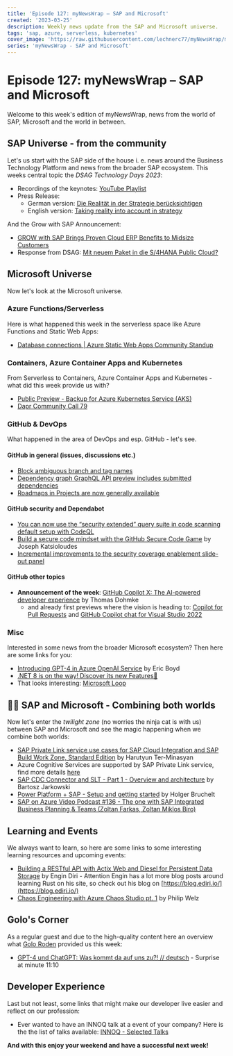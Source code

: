 ```yaml
---
title: 'Episode 127: myNewsWrap – SAP and Microsoft'
created: '2023-03-25'
description: Weekly news update from the SAP and Microsoft universe.
tags: 'sap, azure, serverless, kubernetes'
cover_image: 'https://raw.githubusercontent.com/lechnerc77/myNewsWrap/main/episodes/cover-images/episode127small.png'
series: 'myNewsWrap - SAP and Microsoft'
---
```


# Episode 127: myNewsWrap – SAP and Microsoft

Welcome to this week's edition of myNewsWrap, news from the world of SAP, Microsoft and the world in between.

## SAP Universe - from the community

Let's us start with the SAP side of the house i. e. news around the Business Technology Platform and news from the broader SAP ecosystem. This weeks central topic the *DSAG Technology Days 2023*:

* Recordings of the keynotes: [YouTube Playlist](https://www.youtube.com/playlist?list=PLLEMkMuuyIPAj0fgohBtg6ViV1htGs4Oz)
* Press Release:
  * German version: [Die Realität in der Strategie berücksichtigen](https://dsag.de/presse/die-realitaet-in-der-strategie-beruecksichtigen/)
  * English version: [Taking reality into account in strategy](https://dsag.de/presse/taking-reality-into-account-in-strategy/)

And the Grow with SAP Announcement:

* [GROW with SAP Brings Proven Cloud ERP Benefits to Midsize Customers](https://news.sap.com/2023/03/grow-with-sap-proven-cloud-erp-midsize-customers/)
* Response from DSAG: [Mit neuem Paket in die S/4HANA Public Cloud?](https://dsag.de/presse/mit-neuem-paket-in-die-s-4hana-public-cloud/)

## Microsoft Universe

Now let's look at the Microsoft universe.

### Azure Functions/Serverless

Here is what happened this week in the serverless space like Azure Functions and Static Web Apps:

* [Database connections | Azure Static Web Apps Community Standup](https://www.youtube.com/live/9O4qZ6VHOIA?feature=share)

### Containers, Azure Container Apps and Kubernetes

From Serverless to Containers, Azure Container Apps and Kubernetes - what did this week provide us with?

* [Public Preview - Backup for Azure Kubernetes Service (AKS)](https://azure.microsoft.com/updates/backupforakspublicpreview/?WT.mc_id=AZ-MVP-5004195)
* [Dapr Community Call 79](https://youtu.be/bxpknTbH800)

### GitHub & DevOps

What happened in the area of DevOps and esp. GitHub - let's see.

#### GitHub in general (issues, discussions etc.)

* [Block ambiguous branch and tag names](https://github.blog/changelog/2023-03-23-block-ambiguous-branch-and-tag-names/)
* [Dependency graph GraphQL API preview includes submitted dependencies](https://github.blog/changelog/2023-03-24-dependency-graph-graphql-api-preview-includes-submitted-dependencies/)
* [Roadmaps in Projects are now generally available](https://github.blog/changelog/2023-03-23-roadmaps-in-projects-are-now-generally-available/)

#### GitHub security and Dependabot

* [You can now use the “security extended” query suite in code scanning default setup with CodeQL](https://github.blog/changelog/2023-03-21-you-can-now-use-the-security-extended-query-suite-in-code-scanning-default-setup-with-codeql/)
* [Build a secure code mindset with the GitHub Secure Code Game](https://github.blog/2023-03-23-build-a-secure-code-mindset-with-the-github-secure-code-game/) by Joseph Katsioloudes
* [Incremental improvements to the security coverage enablement slide-out panel](https://github.blog/changelog/2023-03-24-incremental-improvements-to-the-security-coverage-enablement-slide-out-panel/)

#### GitHub other topics

* **Announcement of the week**: [GitHub Copilot X: The AI-powered developer experience](https://github.blog/2023-03-22-github-copilot-x-the-ai-powered-developer-experience/) by Thomas Dohmke
  * and already first previews where the vision is heading to: [Copilot for Pull Requests](https://githubnext.com/projects/copilot-for-pull-requests/) and [GitHub Copilot chat for Visual Studio 2022](https://devblogs.microsoft.com/visualstudio/github-copilot-chat-for-visual-studio-2022/?WT.mc_id=DT-MVP-5004195)

### Misc

Interested in some news from the broader Microsoft ecosystem? Then here are some links for you:

* [Introducing GPT-4 in Azure OpenAI Service](https://azure.microsoft.com/blog/introducing-gpt4-in-azure-openai-service/?WT.mc_id=AZ-MVP-5004195) by Eric Boyd
* [.NET 8 is on the way! Discover its new Features🚀](https://dev.to/bytehide/net-8-is-on-the-way-discover-its-new-features-4oil)
* That looks interesting: [Microsoft Loop](https://loop.microsoft.com/learn)

## 🐱‍👤 SAP and Microsoft - Combining both worlds

Now let's enter the *twilight zone* (no worries the ninja cat is with us) between SAP and Microsoft and see the magic happening when we combine both worlds:

* [SAP Private Link service use cases for SAP Cloud Integration and SAP Build Work Zone, Standard Edition](https://blogs.sap.com/2022/08/22/sap-private-link-service-use-cases-for-sap-cloud-integration-and-sap-launchpad/) by Harutyun Ter-Minasyan
* Azure Cognitive Services are supported by SAP Private Link service, find more details [here](https://help.sap.com/docs/PRIVATE_LINK/42acd88cb4134ba2a7d3e0e62c9fe6cf/3c1a30b7fa704af0a14ff96cfb0a38a7.html)
* [SAP CDC Connector and SLT - Part 1 - Overview and architecture](https://techcommunity.microsoft.com/t5/running-sap-applications-on-the/sap-cdc-connector-and-slt-part-1-overview-and-architecture/ba-p/3775190?WT.mc_id=AZ-MVP-5004195) by Bartosz Jarkowski
* [Power Platform + SAP - Setup and getting started](https://youtu.be/j1mFeLlroXE) by Holger Bruchelt
* [SAP on Azure Video Podcast #136 - The one with SAP Integrated Business Planning & Teams (Zoltan Farkas, Zoltan Miklos Biro)](https://youtu.be/G4k_SVkt8H0)

## Learning and Events

We always want to learn, so here are some links to some interesting learning resources and upcoming events:

* [Building a RESTful API with Actix Web and Diesel for Persistent Data Storage](https://blog.ediri.io/building-a-restful-api-with-actix-web-and-diesel-for-persistent-data-storage) by Engin Diri - Attention Engin has a lot more blog posts around learning Rust on his site, so check out his blog on [https://blog.ediri.io/](https://blog.ediri.io/)
* [Chaos Engineering with Azure Chaos Studio pt. 1](https://www.youtube.com/live/mN3Luc3eYlc?feature=share) by Philip Welz

## Golo's Corner

As a regular guest and due to the high-quality content here an overview what [Golo Roden](https://twitter.com/goloroden) provided us this week:

* [GPT-4 und ChatGPT: Was kommt da auf uns zu?! // deutsch](https://youtu.be/anvHhiRKW_o) - Surprise at minute 11:10

## Developer Experience

Last but not least, some links that might make our developer live easier and reflect on our profession:

* Ever wanted to have an INNOQ talk at a event of your company? Here is the the list of talks available: [INNOQ - Selected Talks](https://www.innoq.com/en/talks/portfolio/)

**And with this enjoy your weekend and have a successful next week!**

